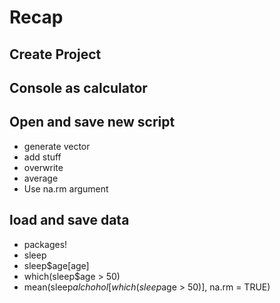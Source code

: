 # Recap

## Create Project
## Console as calculator

## Open and save new script
- generate vector
- add stuff
- overwrite
- average 
- Use na.rm argument

## load and save data
- packages!
- sleep
- sleep$age[age]
- which(sleep$age > 50)
- mean(sleep$alchohol[which(sleep$age > 50)], na.rm = TRUE)
